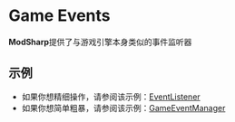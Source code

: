 # Game Events

**ModSharp**提供了与游戏引擎本身类似的事件监听器

## 示例

- 如果你想精细操作，请参阅该示例：[EventListener](../examples/event-listener.md)
- 如果你想简单粗暴，请参阅该示例：[GameEventManager](../examples/game-event-manager.md)
